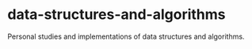# data-structures-and-algorithms
Personal studies and implementations of data structures and algorithms.

